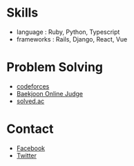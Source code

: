 # Skills

* language : Ruby, Python, Typescript
* frameworks : Rails, Django, React, Vue

# Problem Solving

* [codeforces](https://codeforces.com/users/malkoring)
* [Baekjoon Online Judge](https://acmicpc.net/user/malkoring)
* [solved.ac](https://solved.ac/malkoring)

# Contact
* [Facebook](https://fb.com/kodingwarrior)
* [Twitter](https://twitter.com/kodingwarrior)
